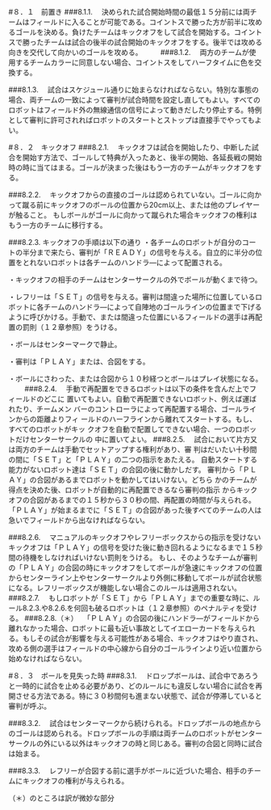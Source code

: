 #８．１　前置き
###8.1.1.
　決められた試合開始時間の最低１５分前には両チームはフィールドに入ることが可能である。コイントスで勝った方が前半に攻めるゴールを決める。負けたチームはキックオフをして試合を開始する。コイントスで勝ったチームは試合の後半の試合開始のキックオフをする。後半では攻める向きを交代して向かいのゴールを攻める。
　　
###8.1.2.
　両方のチームが使用するチームカラーに同意しない場合、コイントスをしてハーフタイムに色を交換する。

###8.1.3.
　試合はスケジュール通りに始まらなければならない。特別な事態の場合、両チームの一致によって審判が試合時間を設定し直してもよい。すべてのロボットはフィールド外の無線通信の信号によって動きだしたり停止する。特例として審判に許可されればロボットのスタートとストップは直接手でやってもよい。

#８．２　キックオフ
###8.2.1.
　キックオフは試合を開始したり、中断した試合を開始す方法で、ゴールして特典が入ったあと、後半の開始、各延長戦の開始時の時に当てはまる。ゴールが決まった後はもう一方のチームがキックオフをする。

###8.2.2.
　キックオフからの直接のゴールは認められていない。ゴールに向かって蹴る前にキックオフのボールの位置から20cm以上、または他のプレイヤーが触ること。
もしボールがゴールに向かって蹴られた場合キックオフの権利はもう一方のチームに移行する。

###8.2.3. キックオフの手順は以下の通り
・各チームのロボットが自分のコートの半分まで来たら、審判が「ＲＥＡＤＹ」の信号を与える。自立的に半分の位置をとれないロボットは各チームのハンドラ―によって配置される。

・キックオフの相手のチームはセンターサークルの外でボールが動くまで待つ。

・レフリーは「ＳＥＴ」の信号を与える。審判は間違った場所に位置しているロボットに各チームのハンドラ―によって自陣地のゴールラインの位置まで下げるように呼びかける。手動で、または間違った位置にいるフィールドの選手は再配置の罰則（１２章参照）をうける。

・ボールはセンターマークで静止。

・審判は「ＰＬＡＹ」または、合図をする。

・ボールにさわった、または合図から１０秒経つとボールはプレイ状態になる。
　　
###8.2.4.
　手動で再配置をできるロボットは以下の条件を含んだ上でフィールドのどこに
置いてもよい。自動で再配置できないロボット、例えば運ばれたり、チームメン
バーのコントローラによって再配置する場合、ゴールラインからの距離よりフィ
ールドのハーフラインから離れてスタートする。もし、すべてのロボットがキッ
クオフを自動で配置してできない場合、一つのロボットだけセンターサークルの
中に置いてよい。
###8.2.5.
　試合において片方又は両方のチームは手動でセットアップする権利があり、審
判はだいたい十秒間の間に「ＳＥＴ」と「ＰＬＡＹ」の二つの指示をあたえる。
自動スタートする能力がないロボット達は「ＳＥＴ」の合図の後に動かしだす。
審判から「ＰＬＡＹ」の合図があるまでロボットを動かしてはいけない。どちら
かのチームが得点を決めた後、ロボットが自動的に再配置できるなら審判の指示
からキックオフの合図があるまでの１５秒から３０秒の間、再配置の時間が与えられる。「ＰＬＡＹ」が始まるまでに「ＳＥＴ」の合図があった後すべてのチームの人は急いでフィールドから出なければならない。

###8.2.6.
　マニュアルのキックオフやレフリーボックスからの指示を受けないキックオフは「ＰＬＡＹ」の信号を受けた後に動き回れるようになるまで１５秒間の待機をしなければいけない罰則をうける。
もし、そのようなチームが審判の「ＰＬＡＹ」の合図の時にキックオフをしてボールが急速にキックオフの位置からセンターライン上やセンターサークルより外側に移動してボールが試合状態になる。レフリーボックスが機能しない場合このルールは適用されない。
###8.2.7.
　もしロボットが「ＳＥＴ」から「ＰＬＡＹ」までの重要な時に、ルール8.2.3.や8.2.6.を何回も破るロボットは（１２章参照）のペナルティを受ける。
###8.2.8.（＊）
　「ＰＬＡＹ」の合図の後にハンドラ―がフィールドから離れなかった場合、ロボットに最も近い事故としてイエローカードを与えられる。もしその試合が影響を与える可能性がある場合、キックオフはやり直され、攻める側の選手はフィールドの中心線から自分のゴールラインより近い位置から始めなければならない。




#８．３　ボールを見失った時
###8.3.1.
　ドロップボールは、試合中であろうと一時的に試合を止める必要があり、どのルールにも違反しない場合に試合を再開させる方法である。特に３０秒間何も進まない状態で、試合が停滞していると審判が呼ぶ。

###8.3.2.
　試合はセンターマークから続けられる。ドロップボールの地点からのゴールは認められる。ドロップボールの手順は両チームのロボットがセンターサークルの外にいる以外はキックオフの時と同じある。審判の合図と同時に試合は始まる。

###8.3.3.
　レフリーが合図する前に選手がボールに近づいた場合、相手のチームにキックオフの権利が与えられる。



（＊）のところは訳が微妙な部分
